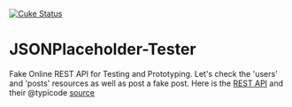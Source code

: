 [![Cuke Status](https://travis-ci.org/bv/JSONPlaceholder-Tester.svg?branch=master)](https://travis-ci.org/bv/JSONPlaceholder-Tester)
# JSONPlaceholder-Tester
Fake Online REST API for Testing and Prototyping. Let's check the 'users' and 'posts' resources as well as post a fake post.
Here is the [REST API](https://jsonplaceholder.typicode.com/) and their @typicode [source](https://github.com/typicode/jsonplaceholder)
